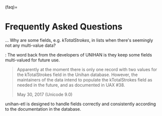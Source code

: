 (faq)=

# Frequently Asked Questions

... Why are some fields, e.g. *kTotalStrokes*, in lists when there's seemingly not any multi-value data? 

: The word back from the developers of UNIHAN is they keep some fields
  multi-valued for future use.

  > Apparently at the moment there is only one record with two values for
  > the kTotalStrokes field in the Unihan database. However, the maintainers
  > of the data intend to populate the kTotalStrokes field as needed in the
  > future, and as documented in UAX #38.
  > 
  > May 30, 2017 (Unicode 9.0)
  > 
  unihan-etl is designed to handle fields correctly and consistently
  according to the documentation in the database.


